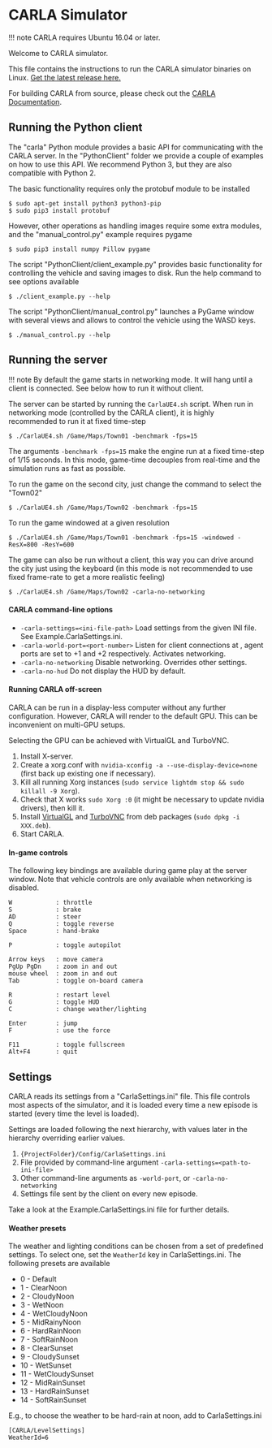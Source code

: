 CARLA Simulator
===============

!!! note
    CARLA requires Ubuntu 16.04 or later.

Welcome to CARLA simulator.

This file contains the instructions to run the CARLA simulator binaries on
Linux. [Get the latest release here.][releaselink]

For building CARLA from source, please check out the
[CARLA Documentation][docslink].

[releaselink]: https://github.com/carla-simulator/carla/releases/latest
[docslink]: http://carla.readthedocs.io

Running the Python client
-------------------------

The "carla" Python module provides a basic API for communicating with the CARLA
server. In the "PythonClient" folder we provide a couple of examples on how to
use this API. We recommend Python 3, but they are also compatible with Python 2.

The basic functionality requires only the protobuf module to be installed

    $ sudo apt-get install python3 python3-pip
    $ sudo pip3 install protobuf

However, other operations as handling images require some extra modules, and the
"manual_control.py" example requires pygame

    $ sudo pip3 install numpy Pillow pygame

The script "PythonClient/client_example.py" provides basic functionality for
controlling the vehicle and saving images to disk. Run the help command to see
options available

    $ ./client_example.py --help

The script "PythonClient/manual_control.py" launches a PyGame window with
several views and allows to control the vehicle using the WASD keys.

    $ ./manual_control.py --help

Running the server
------------------

!!! note
    By default the game starts in networking mode. It will hang until a client
    is connected. See below how to run it without client.

The server can be started by running the `CarlaUE4.sh` script. When run in
networking mode (controlled by the CARLA client), it is highly recommended to
run it at fixed time-step

    $ ./CarlaUE4.sh /Game/Maps/Town01 -benchmark -fps=15

The arguments `-benchmark -fps=15` make the engine run at a fixed time-step of
1/15 seconds. In this mode, game-time decouples from real-time and the
simulation runs as fast as possible.

To run the game on the second city, just change the command to select the
"Town02"

    $ ./CarlaUE4.sh /Game/Maps/Town02 -benchmark -fps=15

To run the game windowed at a given resolution

    $ ./CarlaUE4.sh /Game/Maps/Town01 -benchmark -fps=15 -windowed -ResX=800 -ResY=600

The game can also be run without a client, this way you can drive around the
city just using the keyboard (in this mode is not recommended to use fixed
frame-rate to get a more realistic feeling)

    $ ./CarlaUE4.sh /Game/Maps/Town02 -carla-no-networking

#### CARLA command-line options

  * `-carla-settings=<ini-file-path>` Load settings from the given INI file. See Example.CarlaSettings.ini.
  * `-carla-world-port=<port-number>` Listen for client connections at <port-number>, agent ports are set to <port-number>+1 and <port-number>+2 respectively. Activates networking.
  * `-carla-no-networking` Disable networking. Overrides other settings.
  * `-carla-no-hud` Do not display the HUD by default.

#### Running CARLA off-screen

CARLA can be run in a display-less computer without any further configuration.
However, CARLA will render to the default GPU. This can be inconvenient on
multi-GPU setups.

Selecting the GPU can be achieved with VirtualGL and TurboVNC.

  1. Install X-server.
  2. Create a xorg.conf with `nvidia-xconfig -a --use-display-device=none` (first back up existing one if necessary).
  3. Kill all running Xorg instances (`sudo service lightdm stop && sudo killall -9 Xorg`).
  4. Check that X works `sudo Xorg :0` (it might be necessary to update nvidia drivers), then kill it.
  5. Install [VirtualGL](https://sourceforge.net/projects/virtualgl/files/2.5.2/) and [TurboVNC](https://sourceforge.net/projects/turbovnc/files/2.1.1/) from deb packages (`sudo dpkg -i XXX.deb`).
  6. Start CARLA.

#### In-game controls

The following key bindings are available during game play at the server window.
Note that vehicle controls are only available when networking is disabled.

    W            : throttle
    S            : brake
    AD           : steer
    Q            : toggle reverse
    Space        : hand-brake

    P            : toggle autopilot

    Arrow keys   : move camera
    PgUp PgDn    : zoom in and out
    mouse wheel  : zoom in and out
    Tab          : toggle on-board camera

    R            : restart level
    G            : toggle HUD
    C            : change weather/lighting

    Enter        : jump
    F            : use the force

    F11          : toggle fullscreen
    Alt+F4       : quit

Settings
--------

CARLA reads its settings from a "CarlaSettings.ini" file. This file controls
most aspects of the simulator, and it is loaded every time a new episode is
started (every time the level is loaded).

Settings are loaded following the next hierarchy, with values later in the
hierarchy overriding earlier values.

  1. `{ProjectFolder}/Config/CarlaSettings.ini`
  2. File provided by command-line argument `-carla-settings=<path-to-ini-file>`
  3. Other command-line arguments as `-world-port`, or `-carla-no-networking`
  4. Settings file sent by the client on every new episode.

Take a look at the Example.CarlaSettings.ini file for further details.

#### Weather presets

The weather and lighting conditions can be chosen from a set of predefined
settings. To select one, set the `WeatherId` key in CarlaSettings.ini. The
following presets are available

  * 0 - Default
  * 1 - ClearNoon
  * 2 - CloudyNoon
  * 3 - WetNoon
  * 4 - WetCloudyNoon
  * 5 - MidRainyNoon
  * 6 - HardRainNoon
  * 7 - SoftRainNoon
  * 8 - ClearSunset
  * 9 - CloudySunset
  * 10 - WetSunset
  * 11 - WetCloudySunset
  * 12 - MidRainSunset
  * 13 - HardRainSunset
  * 14 - SoftRainSunset

E.g., to choose the weather to be hard-rain at noon, add to CarlaSettings.ini

```
[CARLA/LevelSettings]
WeatherId=6
```
